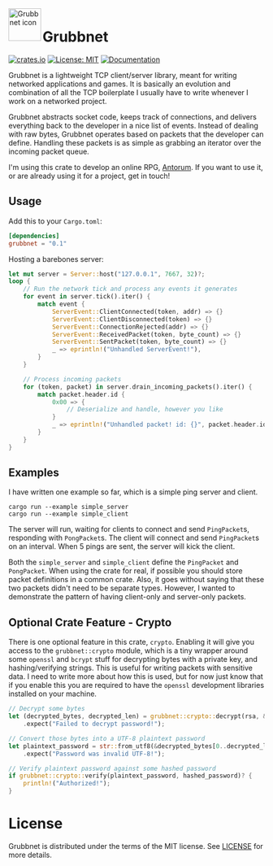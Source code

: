 <a href="https://github.com/Dooskington/grubbnet/">
    <img src="https://i.imgur.com/O2XnKQE.png" alt="Grubbnet icon" title="Antorum" align="left" height="64" width="64" />
</a>

Grubbnet
========
[![crates.io](https://img.shields.io/crates/v/grubbnet.svg)](https://crates.io/crates/grubbnet)
[![License: MIT](https://img.shields.io/badge/License-MIT-yellow.svg)](https://opensource.org/licenses/MIT)
[![Documentation](https://docs.rs/grubbnet/badge.svg)](https://docs.rs/grubbnet)

Grubbnet is a lightweight TCP client/server library, meant for writing networked applications and games. 
It is basically an evolution and combination of all the TCP boilerplate I usually have to write whenever
I work on a networked project.

Grubbnet abstracts socket code, keeps track of connections, and delivers everything back to the developer in a
nice list of events. Instead of dealing with raw bytes, Grubbnet operates based on packets that the developer can
define. Handling these packets is as simple as grabbing an iterator over the incoming packet queue.

I'm using this crate to develop an online RPG, [Antorum](https://dooskington.com/dev-log/0). If you want to use it, 
or are already using it for a project, get in touch!

## Usage
 Add this to your `Cargo.toml`:
 ```toml
 [dependencies]
 grubbnet = "0.1"
 ```

Hosting a barebones server:
```rust
let mut server = Server::host("127.0.0.1", 7667, 32)?;
loop {
    // Run the network tick and process any events it generates
    for event in server.tick().iter() {
        match event {
            ServerEvent::ClientConnected(token, addr) => {}
            ServerEvent::ClientDisconnected(token) => {}
            ServerEvent::ConnectionRejected(addr) => {}
            ServerEvent::ReceivedPacket(token, byte_count) => {}
            ServerEvent::SentPacket(token, byte_count) => {}
            _ => eprintln!("Unhandled ServerEvent!"),
        }
    }

    // Process incoming packets
    for (token, packet) in server.drain_incoming_packets().iter() {
        match packet.header.id {
            0x00 => { 
                // Deserialize and handle, however you like
            }
            _ => eprintln!("Unhandled packet! id: {}", packet.header.id)
        }
    }
}
```

## Examples
I have written one example so far, which is a simple ping server and client.
 ```
cargo run --example simple_server
cargo run --example simple_client
 ```

The server will run, waiting for clients to connect and send `PingPacket`s, responding with `PongPacket`s.
The client will connect and send `PingPacket`s on an interval. When 5 pings are sent, the server will kick the client.

Both the `simple_server` and `simple_client` define the `PingPacket` and `PongPacket`. When using the crate for
real, if possible you should store packet definitions in a common crate. Also, it goes without saying that
these two packets didn't need to be separate types. However, I wanted to demonstrate the pattern of having
client-only and server-only packets.

## Optional Crate Feature - Crypto
There is one optional feature in this crate, `crypto`.
Enabling it will give you access to the `grubbnet::crypto` module, which is a tiny wrapper around some `openssl` and `bcrypt`
stuff for decrypting bytes with a private key, and hashing/verifying strings. This is useful for writing packets with sensitive data.
I need to write more about how this is used, but for now just know that if you enable this you are required to have the `openssl` development
libraries installed on your machine.

```rust
// Decrypt some bytes
let (decrypted_bytes, decrypted_len) = grubbnet::crypto::decrypt(rsa, &encrypted_bytes)
    .expect("Failed to decrypt password!");

// Convert those bytes into a UTF-8 plaintext password
let plaintext_password = str::from_utf8(&decrypted_bytes[0..decrypted_len])
    .expect("Password was invalid UTF-8!");

// Verify plaintext password against some hashed password
if grubbnet::crypto::verify(plaintext_password, hashed_password)? {
    println!("Authorized!");
}
```

# License

Grubbnet is distributed under the terms of the MIT license.
See [LICENSE](LICENSE) for more details.
